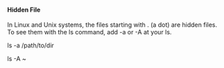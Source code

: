 

#### Hidden File
In Linux and Unix systems, the files starting with . (a dot) are hidden files.
To see them with the ls command, add -a or -A at your ls.

ls -a /path/to/dir

ls -A ~

